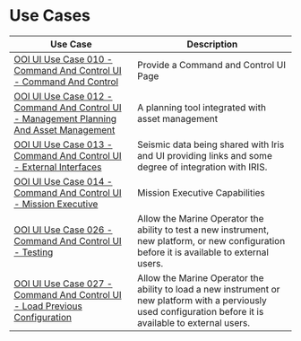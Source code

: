 # Use Cases

| Use Case | Description |
|----------|-------------|
|[OOI UI Use Case 010 - Command And Control UI - Command And Control](OOI_UI_Use_Case_010-Command_And_Control_UI-Command_And_Control.md) | Provide a Command and Control UI Page |
|[OOI UI Use Case 012 - Command And Control UI - Management Planning And Asset Management](OOI_UI_Use_Case_012-Command_And_Control_UI-Management_Planning_And_Asset_Management.md) | A planning tool integrated with asset management |
|[OOI UI Use Case 013 - Command And Control UI - External Interfaces](OOI_UI_Use_Case_013-Command_And_Control_UI-External_Interfaces.md) | Seismic data being shared with Iris and UI providing links and some degree of integration with IRIS. |
|[OOI UI Use Case 014 - Command And Control UI - Mission Executive](OOI_UI_Use_Case_014-Command_And_Control_UI-Mission_Executive.md) | Mission Executive Capabilities |
|[OOI UI Use Case 026 - Command And Control UI - Testing](OOI_UI_Use_Case_026-Command_And_Control_UI-Testing.md)| Allow the Marine Operator the ability to test a new instrument, new platform, or new configuration before it is available to external users. |
|[OOI UI Use Case 027 - Command And Control UI - Load Previous Configuration](OOI_UI_Use_Case_027-Command_And_Control_UI-Load_Previous_Configuration.md) |  Allow the Marine Operator the ability to load a new instrument or new platform with a perviously used configuration before it is available to external users. |
